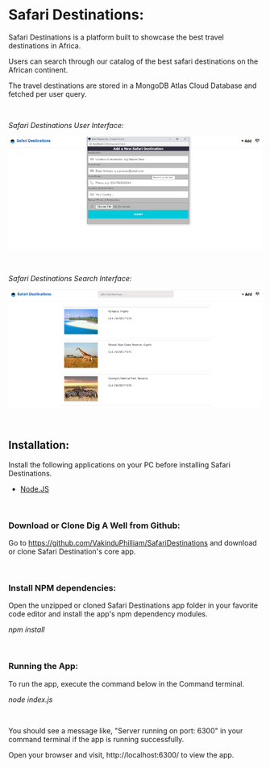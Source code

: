 
# Safari Destinations:

Safari Destinations is a platform built to showcase the best travel destinations in Africa.

Users can search through our catalog of the best safari destinations on the African continent.

The travel destinations are stored in a MongoDB Atlas Cloud Database and fetched per user query.

<br/>

_Safari Destinations User Interface:_

![Safari Destinations](/public/ui.png)

</br>

_Safari Destinations Search Interface:_

![Safari Destinations](/public/search.png)

<br/>

## Installation:

Install the following applications on your PC before installing Safari Destinations.

- [Node.JS](https://nodejs.org/en/download/current/)

</br>

### Download or Clone Dig A Well from Github:

Go to https://github.com/VakinduPhilliam/SafariDestinations and download or clone Safari Destination's core app.

</br>

### Install NPM dependencies:

Open the unzipped or cloned Safari Destinations app folder in your favorite code editor and install the app's npm dependency modules. 

_npm install_

</br>

### Running the App:

To run the app, execute the command below in the Command terminal. 

_node index.js_

</br>

You should see a message like, "Server running on port: 6300" in your command terminal if the app is running successfully.

Open your browser and visit, http://localhost:6300/ to view the app.

